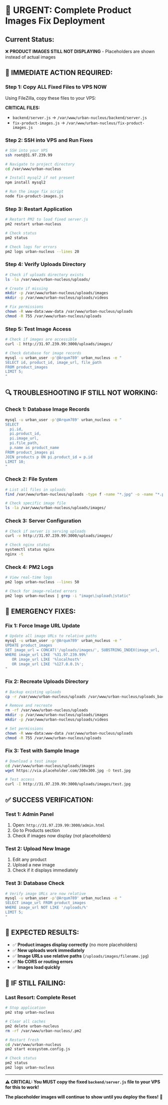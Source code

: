# 🚨 URGENT: Complete Product Images Fix Deployment

## **Current Status:**
❌ **PRODUCT IMAGES STILL NOT DISPLAYING** - Placeholders are shown instead of actual images

## **🚀 IMMEDIATE ACTION REQUIRED:**

### **Step 1: Copy ALL Fixed Files to VPS NOW**
Using FileZilla, copy these files to your VPS:

**CRITICAL FILES:**
- `backend/server.js` → `/var/www/urban-nucleus/backend/server.js`
- `fix-product-images.js` → `/var/www/urban-nucleus/fix-product-images.js`

### **Step 2: SSH into VPS and Run Fixes**
```bash
# SSH into your VPS
ssh root@31.97.239.99

# Navigate to project directory
cd /var/www/urban-nucleus

# Install mysql2 if not present
npm install mysql2

# Run the image fix script
node fix-product-images.js
```

### **Step 3: Restart Application**
```bash
# Restart PM2 to load fixed server.js
pm2 restart urban-nucleus

# Check status
pm2 status

# Check logs for errors
pm2 logs urban-nucleus --lines 20
```

### **Step 4: Verify Uploads Directory**
```bash
# Check if uploads directory exists
ls -la /var/www/urban-nucleus/uploads/

# Create if missing
mkdir -p /var/www/urban-nucleus/uploads/images
mkdir -p /var/www/urban-nucleus/uploads/videos

# Fix permissions
chown -R www-data:www-data /var/www/urban-nucleus/uploads
chmod -R 755 /var/www/urban-nucleus/uploads
```

### **Step 5: Test Image Access**
```bash
# Check if images are accessible
curl -I http://31.97.239.99:3000/uploads/images/

# Check database for image records
mysql -u urban_user -p'@Arqum789' urban_nucleus -e "
SELECT id, product_id, image_url, file_path 
FROM product_images 
LIMIT 5;
"
```

## **🔍 TROUBLESHOOTING IF STILL NOT WORKING:**

### **Check 1: Database Image Records**
```bash
mysql -u urban_user -p'@Arqum789' urban_nucleus -e "
SELECT 
  pi.id,
  pi.product_id,
  pi.image_url,
  pi.file_path,
  p.name as product_name
FROM product_images pi
JOIN products p ON pi.product_id = p.id
LIMIT 10;
"
```

### **Check 2: File System**
```bash
# List all files in uploads
find /var/www/urban-nucleus/uploads -type f -name "*.jpg" -o -name "*.png" -o -name "*.jpeg" | head -10

# Check specific image file
ls -la /var/www/urban-nucleus/uploads/images/
```

### **Check 3: Server Configuration**
```bash
# Check if server is serving uploads
curl -v http://31.97.239.99:3000/uploads/images/

# Check nginx status
systemctl status nginx
nginx -t
```

### **Check 4: PM2 Logs**
```bash
# View real-time logs
pm2 logs urban-nucleus --lines 50

# Check for image-related errors
pm2 logs urban-nucleus | grep -i "image\|upload\|static"
```

## **🚨 EMERGENCY FIXES:**

### **Fix 1: Force Image URL Update**
```bash
# Update all image URLs to relative paths
mysql -u urban_user -p'@Arqum789' urban_nucleus -e "
UPDATE product_images 
SET image_url = CONCAT('/uploads/images/', SUBSTRING_INDEX(image_url, '/', -1))
WHERE image_url LIKE '%31.97.239.99%' 
   OR image_url LIKE '%localhost%'
   OR image_url LIKE '%127.0.0.1%';
"
```

### **Fix 2: Recreate Uploads Directory**
```bash
# Backup existing uploads
cp -r /var/www/urban-nucleus/uploads /var/www/urban-nucleus/uploads_backup

# Remove and recreate
rm -rf /var/www/urban-nucleus/uploads
mkdir -p /var/www/urban-nucleus/uploads/images
mkdir -p /var/www/urban-nucleus/uploads/videos

# Set permissions
chown -R www-data:www-data /var/www/urban-nucleus/uploads
chmod -R 755 /var/www/urban-nucleus/uploads
```

### **Fix 3: Test with Sample Image**
```bash
# Download a test image
cd /var/www/urban-nucleus/uploads/images
wget https://via.placeholder.com/300x300.jpg -O test.jpg

# Test access
curl -I http://31.97.239.99:3000/uploads/images/test.jpg
```

## **✅ SUCCESS VERIFICATION:**

### **Test 1: Admin Panel**
1. Open: `http://31.97.239.99:3000/admin.html`
2. Go to Products section
3. Check if images now display (not placeholders)

### **Test 2: Upload New Image**
1. Edit any product
2. Upload a new image
3. Check if it displays immediately

### **Test 3: Database Check**
```bash
# Verify image URLs are now relative
mysql -u urban_user -p'@Arqum789' urban_nucleus -e "
SELECT image_url FROM product_images 
WHERE image_url NOT LIKE '/uploads/%' 
LIMIT 5;
"
```

## **🎯 EXPECTED RESULTS:**

- ✅ **Product images display correctly** (no more placeholders)
- ✅ **New uploads work immediately**
- ✅ **Image URLs use relative paths** (`/uploads/images/filename.jpg`)
- ✅ **No CORS or routing errors**
- ✅ **Images load quickly**

## **🚨 IF STILL FAILING:**

### **Last Resort: Complete Reset**
```bash
# Stop application
pm2 stop urban-nucleus

# Clear all caches
pm2 delete urban-nucleus
rm -rf /var/www/urban-nucleus/.pm2

# Restart fresh
cd /var/www/urban-nucleus
pm2 start ecosystem.config.js

# Check status
pm2 status
pm2 logs urban-nucleus
```

---

**⚠️ CRITICAL: You MUST copy the fixed `backend/server.js` file to your VPS for this to work!**

**The placeholder images will continue to show until you deploy the fixes!** 🚨









